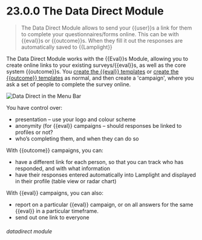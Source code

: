 # 23.0.0 The Data Direct Module

> The Data Direct Module allows to send your {{user}}s a link for them to complete your questionnaires/forms online. This can be with {{eval}}s or {{outcome}}s. When they fill it out the responses are automatically saved to {{Lamplight}}

The Data Direct Module works with the {{Eval}}s Module, allowing you to create online links to your existing surveys/{{eval}}s, as well as the core system {{outcome}}s. You [create the {{eval}} templates](/help/index/p/22.1) or [create the {{outcome}} templates](/help/index/p/16.6.2) as normal, and then create a 'campaign', where you ask a set of people to complete the survey online.

![Data Direct in the Menu Bar](23.0.0b.png)

You have control over:

- presentation – use your logo and colour scheme
- anonymity (for {{eval}} campaigns – should responses be linked to profiles or not?
- who’s completing them, and when they can do so

With {{outcome}} campaigns, you can:

- have a different link for each person, so that you can track who has responded, and with what information
- have their responses entered automatically into Lamplight and displayed in their profile (table view or radar chart)

With {{eval}} campaigns, you can also:

- report on a particular {{eval}} campaign, or on all answers for the same {{eval}} in a particular timeframe.
- send out one link to everyone 



###### datadirect module

